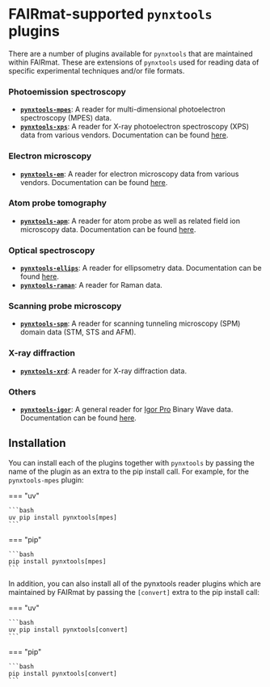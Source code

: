 # FAIRmat-supported `pynxtools` plugins

There are a number of plugins available for `pynxtools` that are maintained within FAIRmat. These are extensions of `pynxtools` used for reading data of specific experimental techniques and/or file formats.

### Photoemission spectroscopy

- [**`pynxtools-mpes`**](https://github.com/FAIRmat-NFDI/pynxtools-mpes): A reader for multi-dimensional photoelectron spectroscopy (MPES) data.
- [**`pynxtools-xps`**](https://github.com/FAIRmat-NFDI/pynxtools-xps): A reader for X-ray photoelectron spectroscopy (XPS) data from various vendors. Documentation can be found [here](https://fairmat-nfdi.github.io/pynxtools-xps/).
<!-- - [**pynxtools-focus**](https://github.com/FAIRmat-NFDI/pynxtools-focus): A reader for MPES data obtained with a [FOCUS GmbH](https://www.focus-gmbh.com//) instrument.-->

### Electron microscopy

- [**`pynxtools-em`**](https://github.com/FAIRmat-NFDI/pynxtools-em): A reader for electron microscopy data from various vendors. Documentation can be found [here](https://fairmat-nfdi.github.io/pynxtools-em/).

### Atom probe tomography

- [**`pynxtools-apm`**](https://github.com/FAIRmat-NFDI/pynxtools-apm): A reader for atom probe as well as related field ion microscopy data. Documentation can be found [here](https://fairmat-nfdi.github.io/pynxtools-apm/).

### Optical spectroscopy

- [**`pynxtools-ellips`**](https://github.com/FAIRmat-NFDI/pynxtools-ellips): A reader for ellipsometry data. Documentation can be found [here](https://fairmat-nfdi.github.io/pynxtools-ellips/).
- [**`pynxtools-raman`**](https://github.com/FAIRmat-NFDI/pynxtools-raman): A reader for Raman data.

### Scanning probe microscopy

- [**`pynxtools-spm`**](https://github.com/FAIRmat-NFDI/pynxtools-spm): A reader for scanning tunneling microscopy (SPM) domain data (STM, STS and AFM).

### X-ray diffraction

- [**`pynxtools-xrd`**](https://github.com/FAIRmat-NFDI/pynxtools-xrd): A reader for X-ray diffraction data.

### Others

- [**`pynxtools-igor`**](https://github.com/FAIRmat-NFDI/pynxtools-igor): A general reader for [Igor Pro](https://www.wavemetrics.com/) Binary Wave data. Documentation can be found [here](https://fairmat-nfdi.github.io/pynxtools-igor/).

## Installation

You can install each of the plugins together with `pynxtools` by passing the name of the plugin as an extra to the pip install call. For example, for the `pynxtools-mpes` plugin:

=== "uv"

    ```bash
    uv pip install pynxtools[mpes]
    ```

=== "pip"

    ```bash
    pip install pynxtools[mpes]
    ```

In addition, you can also install all of the pynxtools reader plugins which are maintained by FAIRmat by passing the `[convert]` extra to the pip install call:

=== "uv"

    ```bash
    uv pip install pynxtools[convert]
    ```

=== "pip"

    ```bash
    pip install pynxtools[convert]
    ```

<!-- There is also a [cookiecutter template](https://github.com/FAIRmat-NFDI/pynxtools-plugin-template) available for creating your own pynxtools plugin.-->
